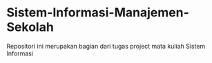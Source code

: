# Sistem-Informasi-Manajemen-Sekolah
Repositori ini merupakan bagian dari tugas project mata kuliah Sistem Informasi
